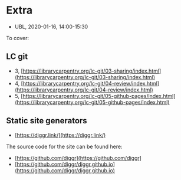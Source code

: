 # Extra

* UBL, 2020-01-16, 14:00-15:30

To cover:

## LC git

* 3, [https://librarycarpentry.org/lc-git/03-sharing/index.html](https://librarycarpentry.org/lc-git/03-sharing/index.html)
* 4, [https://librarycarpentry.org/lc-git/04-review/index.html](https://librarycarpentry.org/lc-git/04-review/index.html)
* 5, [https://librarycarpentry.org/lc-git/05-github-pages/index.html](https://librarycarpentry.org/lc-git/05-github-pages/index.html)

## Static site generators

* [https://diggr.link/](https://diggr.link/)

The source code for the site can be found here:

* [https://github.com/diggr](https://github.com/diggr]
* [https://github.com/diggr/diggr.github.io](https://github.com/diggr/diggr.github.io)


